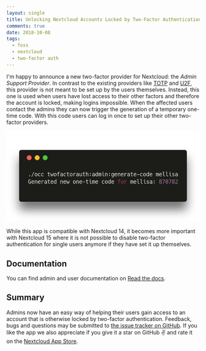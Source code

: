 ```yaml
---
layout: single
title: Unlocking Nextcloud Accounts Locked by Two-Factor Authentication
comments: true
date: 2018-10-08
tags:
  - foss
  - nextcloud
  - two-factor auth
---
```


I'm happy to announce a new two-factor provider for Nextcloud: the *Admin Support Provider*. In contrast to the existing providers like [TOTP] and [U2F], this provider is not meant to be set up by the users themselves. Instead, this one is used when users have lost access to their other factors and therefore the account is locked, making logins impossible. When the affected users contact the admins they can now trigger the generation of a temporary one-time code. With this code users can log in once to set up their other two-factor providers.

![](/assets/20181008_unlock_nextcloud_2fa/term1.png)

While this app is compatible with Nextcloud 14, it becomes more important with Nextcloud 15 where it is not possible to disable two-factor authentication
for single users anymore if they have set it up themselves.

## Documentation

You can find admin and user documentation on [Read the docs](https://nextcloud-twofactor-admin.readthedocs.io/en/latest/).

## Summary

Admins now have an easy way of helping their users gain access to an account that is otherwise locked by two-factor authentication. Feedback, bugs and questions may be submitted to [the issue tracker on GitHub](https://github.com/ChristophWurst/twofactor_admin/issues). If you like the app we also appreciate if you give it a star on GitHub :v: and rate it on the [Nextcloud App Store](https://apps.nextcloud.com/apps/twofactor_admin).

[TOTP]: https://github.com/nextcloud/twofactor_totp
[U2F]: https://github.com/nextcloud/twofactor_u2f
